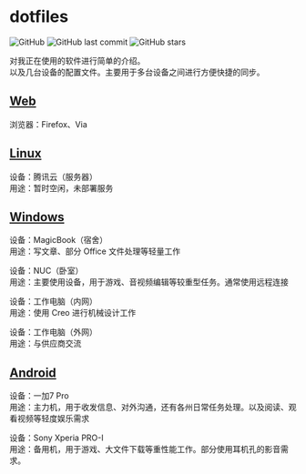 # dotfiles

![GitHub](https://img.shields.io/github/license/breathiness/dotfiles?style=flat-square&color=blue) ![GitHub last commit](https://img.shields.io/github/last-commit/breathiness/dotfiles?color=blue&style=flat-square) ![GitHub stars](https://img.shields.io/github/stars/breathiness/dotfiles?style=flat-square)

对我正在使用的软件进行简单的介绍。  
以及几台设备的配置文件。主要用于多台设备之间进行方便快捷的同步。  

## [Web](https://github.com/breathiness/dotfiles/tree/master/Web)

浏览器：Firefox、Via

## [Linux](https://github.com/breathiness/dotfiles/tree/master/Linux)  

设备：腾讯云（服务器）  
用途：暂时空闲，未部署服务  

## [Windows](https://github.com/breathiness/dotfiles/tree/master/Windows)  

设备：MagicBook（宿舍）  
用途：写文章、部分 Office 文件处理等轻量工作  

设备：NUC（卧室）  
用途：主要使用设备，用于游戏、音视频编辑等较重型任务。通常使用远程连接  

设备：工作电脑（内网）  
用途：使用 Creo 进行机械设计工作  

设备：工作电脑（外网）  
用途：与供应商交流  

## [Android](https://github.com/breathiness/dotfiles/tree/master/Android)  

设备：一加7 Pro  
用途：主力机，用于收发信息、对外沟通，还有各州日常任务处理。以及阅读、观看视频等轻度娱乐需求

设备：Sony Xperia PRO-I  
用途：备用机，用于游戏、大文件下载等重性能工作。部分使用耳机孔的影音需求。
